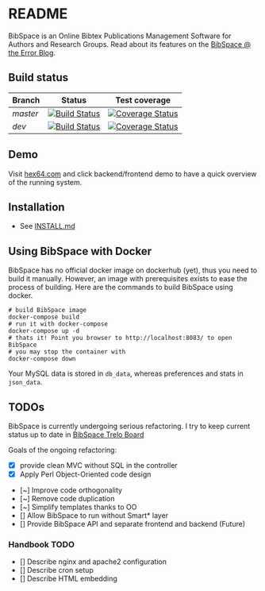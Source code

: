 # README #

BibSpace is an Online Bibtex Publications Management Software for Authors and Research Groups. Read about its features on the [BibSpace @ the Error Blog](https://blog.hex64.com/bibspace-online-bibtex-publications-management-software-for-authors-and-research-groups/).

## Build status ##

Branch | Status | Test coverage
--- | --- | ---
*master* | [![Build Status](https://travis-ci.org/vikin91/BibSpace.svg?branch=master)](https://travis-ci.org/vikin91/BibSpace) | [![Coverage Status](https://coveralls.io/repos/github/vikin91/BibSpace/badge.svg?branch=master)](https://coveralls.io/github/vikin91/BibSpace?branch=master)
*dev* | [![Build Status](https://travis-ci.org/vikin91/BibSpace.svg?branch=dev)](https://travis-ci.org/vikin91/BibSpace) | [![Coverage Status](https://coveralls.io/repos/github/vikin91/BibSpace/badge.svg?branch=dev)](https://coveralls.io/github/vikin91/BibSpace?branch=dev)

## Demo ##

Visit [hex64.com](http://www.hex64.com/) and click backend/frontend demo to have a quick overview of the running system. 

## Installation ##
* See [INSTALL.md](INSTALL.md)

## Using BibSpace with Docker ##

BibSpace has no official docker image on dockerhub (yet), thus you need to build it manually. However, an image with prerequisites exists to ease the process of building. Here are the commands to build BibSpace using docker.

```
# build BibSpace image
docker-compose build
# run it with docker-compose
docker-compose up -d
# thats it! Point you browser to http://localhost:8083/ to open BibSpace
# you may stop the container with 
docker-compose down
```

Your MySQL data is stored in `db_data`, whereas preferences and stats in `json_data`.

## TODOs ##
BibSpace is currently undergoing serious refactoring. I try to keep current status up to date in [BibSpace Trelo Board](https://trello.com/b/yQ2VPiQ3/bibspace)

Goals of the ongoing refactoring:
- [x] provide clean MVC without SQL in the controller
- [x] Apply Perl Object-Oriented code design 
- [~] Improve code orthogonality
- [~] Remove code duplication
- [~] Simplify templates thanks to OO
- [] Allow BibSpace to run without Smart* layer
- [] Provide BibSpace API and separate frontend and backend (Future)



### Handbook TODO ###
- [] Describe nginx and apache2 configuration
- [] Describe cron setup
- [] Describe HTML embedding

